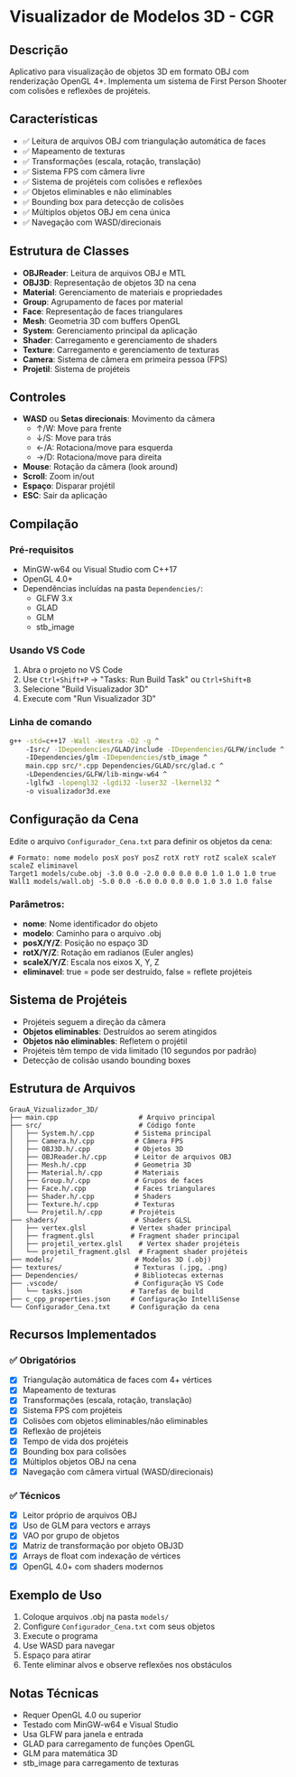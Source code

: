 # Visualizador de Modelos 3D - CGR

## Descrição
Aplicativo para visualização de objetos 3D em formato OBJ com renderização OpenGL 4+. Implementa um sistema de First Person Shooter com colisões e reflexões de projéteis.

## Características
- ✅ Leitura de arquivos OBJ com triangulação automática de faces
- ✅ Mapeamento de texturas
- ✅ Transformações (escala, rotação, translação)
- ✅ Sistema FPS com câmera livre
- ✅ Sistema de projéteis com colisões e reflexões
- ✅ Objetos eliminables e não eliminables
- ✅ Bounding box para detecção de colisões
- ✅ Múltiplos objetos OBJ em cena única
- ✅ Navegação com WASD/direcionais

## Estrutura de Classes
- **OBJReader**: Leitura de arquivos OBJ e MTL
- **OBJ3D**: Representação de objetos 3D na cena
- **Material**: Gerenciamento de materiais e propriedades
- **Group**: Agrupamento de faces por material
- **Face**: Representação de faces triangulares
- **Mesh**: Geometria 3D com buffers OpenGL
- **System**: Gerenciamento principal da aplicação
- **Shader**: Carregamento e gerenciamento de shaders
- **Texture**: Carregamento e gerenciamento de texturas
- **Camera**: Sistema de câmera em primeira pessoa (FPS)
- **Projetil**: Sistema de projéteis

## Controles
- **WASD** ou **Setas direcionais**: Movimento da câmera
  - ↑/W: Move para frente
  - ↓/S: Move para trás
  - ←/A: Rotaciona/move para esquerda
  - →/D: Rotaciona/move para direita
- **Mouse**: Rotação da câmera (look around)
- **Scroll**: Zoom in/out
- **Espaço**: Disparar projétil
- **ESC**: Sair da aplicação

## Compilação

### Pré-requisitos
- MinGW-w64 ou Visual Studio com C++17
- OpenGL 4.0+
- Dependências incluídas na pasta `Dependencies/`:
  - GLFW 3.x
  - GLAD
  - GLM
  - stb_image

### Usando VS Code
1. Abra o projeto no VS Code
2. Use `Ctrl+Shift+P` → "Tasks: Run Build Task" ou `Ctrl+Shift+B`
3. Selecione "Build Visualizador 3D"
4. Execute com "Run Visualizador 3D"

### Linha de comando
```bash
g++ -std=c++17 -Wall -Wextra -O2 -g ^
    -Isrc/ -IDependencies/GLAD/include -IDependencies/GLFW/include ^
    -IDependencies/glm -IDependencies/stb_image ^
    main.cpp src/*.cpp Dependencies/GLAD/src/glad.c ^
    -LDependencies/GLFW/lib-mingw-w64 ^
    -lglfw3 -lopengl32 -lgdi32 -luser32 -lkernel32 ^
    -o visualizador3d.exe
```

## Configuração da Cena
Edite o arquivo `Configurador_Cena.txt` para definir os objetos da cena:

```
# Formato: nome modelo posX posY posZ rotX rotY rotZ scaleX scaleY scaleZ eliminavel
Target1 models/cube.obj -3.0 0.0 -2.0 0.0 0.0 0.0 1.0 1.0 1.0 true
Wall1 models/wall.obj -5.0 0.0 -6.0 0.0 0.0 0.0 1.0 3.0 1.0 false
```

### Parâmetros:
- **nome**: Nome identificador do objeto
- **modelo**: Caminho para o arquivo .obj
- **posX/Y/Z**: Posição no espaço 3D
- **rotX/Y/Z**: Rotação em radianos (Euler angles)
- **scaleX/Y/Z**: Escala nos eixos X, Y, Z
- **eliminavel**: true = pode ser destruído, false = reflete projéteis

## Sistema de Projéteis
- Projéteis seguem a direção da câmera
- **Objetos eliminables**: Destruídos ao serem atingidos
- **Objetos não eliminables**: Refletem o projétil
- Projéteis têm tempo de vida limitado (10 segundos por padrão)
- Detecção de colisão usando bounding boxes

## Estrutura de Arquivos
```
GrauA_Vizualizador_3D/
├── main.cpp                    # Arquivo principal
├── src/                        # Código fonte
│   ├── System.h/.cpp          # Sistema principal
│   ├── Camera.h/.cpp          # Câmera FPS
│   ├── OBJ3D.h/.cpp           # Objetos 3D
│   ├── OBJReader.h/.cpp       # Leitor de arquivos OBJ
│   ├── Mesh.h/.cpp            # Geometria 3D
│   ├── Material.h/.cpp        # Materiais
│   ├── Group.h/.cpp           # Grupos de faces
│   ├── Face.h/.cpp            # Faces triangulares
│   ├── Shader.h/.cpp          # Shaders
│   ├── Texture.h/.cpp         # Texturas
│   └── Projetil.h/.cpp       # Projéteis
├── shaders/                   # Shaders GLSL
│   ├── vertex.glsl           # Vertex shader principal
│   ├── fragment.glsl         # Fragment shader principal
│   ├── projetil_vertex.glsl    # Vertex shader projéteis
│   └── projetil_fragment.glsl  # Fragment shader projéteis
├── models/                    # Modelos 3D (.obj)
├── textures/                  # Texturas (.jpg, .png)
├── Dependencies/              # Bibliotecas externas
├── .vscode/                   # Configuração VS Code
│   └── tasks.json            # Tarefas de build
├── c_cpp_properties.json     # Configuração IntelliSense
└── Configurador_Cena.txt     # Configuração da cena
```

## Recursos Implementados

### ✅ Obrigatórios
- [x] Triangulação automática de faces com 4+ vértices
- [x] Mapeamento de texturas
- [x] Transformações (escala, rotação, translação)
- [x] Sistema FPS com projéteis
- [x] Colisões com objetos eliminables/não eliminables
- [x] Reflexão de projéteis
- [x] Tempo de vida dos projéteis
- [x] Bounding box para colisões
- [x] Múltiplos objetos OBJ na cena
- [x] Navegação com câmera virtual (WASD/direcionais)

### ✅ Técnicos
- [x] Leitor próprio de arquivos OBJ
- [x] Uso de GLM para vectors e arrays
- [x] VAO por grupo de objetos
- [x] Matriz de transformação por objeto OBJ3D
- [x] Arrays de float com indexação de vértices
- [x] OpenGL 4.0+ com shaders modernos

## Exemplo de Uso
1. Coloque arquivos .obj na pasta `models/`
2. Configure `Configurador_Cena.txt` com seus objetos
3. Execute o programa
4. Use WASD para navegar
5. Espaço para atirar
6. Tente eliminar alvos e observe reflexões nos obstáculos

## Notas Técnicas
- Requer OpenGL 4.0 ou superior
- Testado com MinGW-w64 e Visual Studio
- Usa GLFW para janela e entrada
- GLAD para carregamento de funções OpenGL
- GLM para matemática 3D
- stb_image para carregamento de texturas